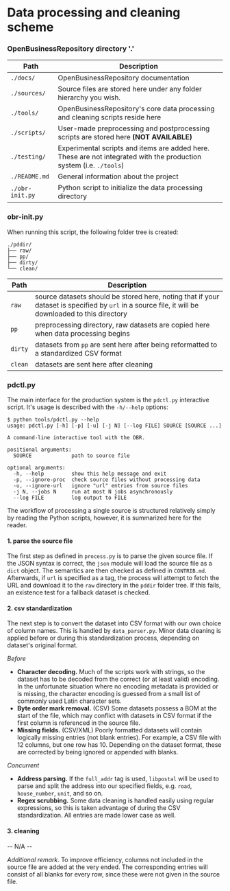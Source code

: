 # Data processing and cleaning scheme

### OpenBusinessRepository directory '.'
| Path | Description |
| ---- | ----------- |
| `./docs/` | OpenBusinessRepository documentation |
| `./sources/` | Source files are stored here under any folder hierarchy you wish. |
| `./tools/` | OpenBusinessRepository's core data processing and cleaning scripts reside here | 
| `./scripts/` | User-made preprocessing and postprocessing scripts are stored here **(NOT AVAILABLE)** | 
| `./testing/` | Experimental scripts and items are added here. These are not integrated with the production system (i.e. `./tools`) |
| `./README.md` | General information about the project | 
| `./obr-init.py` | Python script to initialize the data processing directory |

### obr-init.py

When running this script, the following folder tree is created:
```
./pddir/
├── raw/
├── pp/
├── dirty/
└── clean/
```
| Path | Description |
| ---- | ----------- |
| `raw` | source datasets should be stored here, noting that if your dataset is specified by `url` in a source file, it will be downloaded to this directory |
| `pp` | preprocessing directory, raw datasets are copied here when data processing begins |
| `dirty` | datasets from `pp` are sent here after being reformatted to a standardized CSV format |
| `clean` | datasets are sent here after cleaning |

### pdctl.py

The main interface for the production system is the `pdctl.py` interactive script. It's usage is described with the `-h/--help` options:

```shell
$ python tools/pdctl.py --help
usage: pdctl.py [-h] [-p] [-u] [-j N] [--log FILE] SOURCE [SOURCE ...]

A command-line interactive tool with the OBR.

positional arguments:
  SOURCE             path to source file

optional arguments:
  -h, --help         show this help message and exit
  -p, --ignore-proc  check source files without processing data
  -u, --ignore-url   ignore "url" entries from source files
  -j N, --jobs N     run at most N jobs asynchronously
  --log FILE         log output to FILE
```

The workflow of processing a single source is structured relatively simply by reading the Python scripts, however, it is summarized here for the reader.

#### 1. parse the source file

The first step as defined in `process.py` is to parse the given source file. If the JSON syntax is correct, the `json` module will load the source file as a `dict` object. The semantics are then checked as defined in `CONTRIB.md`. Afterwards, if `url` is specified as a tag, the process will attempt to fetch the URL and download it to the `raw` directory in the `pddir` folder tree. If this fails, an existence test for a fallback dataset is checked.

#### 2. csv standardization

The next step is to convert the dataset into CSV format with our own choice of column names. This is handled by `data_parser.py`. Minor data cleaning is applied before or during this standardization process, depending on dataset's original format.

*Before*
+ **Character decoding.** Much of the scripts work with strings, so the dataset has to be decoded from the correct (or at least valid) encoding. In the unfortunate situation where no encoding metadata is provided or is missing, the character encoding is guessed from a small list of commonly used Latin character sets.
+ **Byte order mark removal.** (CSV) Some datasets possess a BOM at the start of the file, which may conflict with datasets in CSV format if the first column is referenced in the source file.
+ **Missing fields.** (CSV/XML) Poorly formatted datasets will contain logically missing entries (not blank entries). For example, a CSV file with 12 columns, but one row has 10. Depending on the dataset format, these are corrected by being ignored or appended with blanks.

*Concurrent*
+ **Address parsing.** If the `full_addr` tag is used, `libpostal` will be used to parse and split the address into our specified fields, e.g. `road`, `house_number`, `unit`, and so on.
+ **Regex scrubbing.** Some data cleaning is handled easily using regular expressions, so this is taken advantage of during the CSV standardization. All entries are made lower case as well.

#### 3. cleaning

-- N/A --

*Additional remark*. To improve efficiency, columns not included in the source file are added at the very ended. The corresponding entries will consist of all blanks for every row, since these were not given in the source file.


